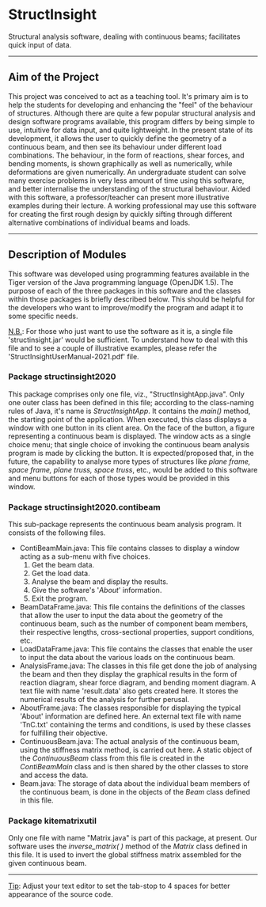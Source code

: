 # StructInsight

Structural analysis software, dealing with continuous beams; facilitates quick input of data.

------



## Aim of the Project

This project was conceived to act as a teaching tool. It's primary aim is to help the students for developing and enhancing  the "feel" of the behaviour of structures. Although there are quite a few popular structural analysis and design software programs available, this program differs by being simple to use, intuitive for data input, and quite lightweight. In the present state of its development, it allows the user to quickly define the geometry of a continuous beam, and then see its behaviour under different load combinations.  The behaviour, in the form of reactions, shear forces, and bending moments, is shown graphically as well as numerically, while deformations are given numerically. An undergraduate student can solve many exercise problems in very less amount of time using this software, and better internalise the understanding of the structural behaviour. Aided with this software, a professor/teacher can present more illustrative examples during their lecture. A working professional may use this software for creating the first rough design by quickly sifting through different alternative combinations of individual beams and loads.

------



## Description of Modules

This software was developed using programming features available in the Tiger version of the Java programming language (OpenJDK 1.5). The purpose of each of the three packages in this software and the classes within those packages is briefly described below. This should be helpful for the developers who want to improve/modify the program and adapt it to some specific needs.  

<u>N.B.</u>: For those who just want to use the software as it is, a single file  'structinsight.jar'  would be sufficient. To understand how to deal with this file and to see a couple of illustrative examples, please refer the 'StructInsightUserManual-2021.pdf' file.

### Package structinsight2020

This package comprises only one file, viz., "StructInsightApp.java". Only one outer class has been defined in this file;  according to the class-naming rules of Java, it's name is *StructInsightApp*. It contains the *main()* method, the starting point of the application. When executed, this class displays a window with one button in its client area. On the face of the button, a figure representing a continuous beam is displayed. The window acts as a single choice menu; that single choice of invoking the continuous beam analysis program is made by clicking the button. It is expected/proposed that, in the future, the capability to analyse more types of structures like *plane frame, space frame, plane truss, space truss*, etc., would be added to this software and menu buttons for each of those types would be provided in this window. 



### Package structinsight2020.contibeam

This sub-package represents the continuous beam analysis program. It consists of the following files.

- ContiBeamMain.java: This file contains classes to display a window acting as a sub-menu with five choices. 
  1. Get the beam data.
  2. Get the load data.
  3. Analyse the beam and display the results.
  4. Give the software's  '*About*' information.
  5. Exit the program.
- BeamDataFrame.java: This file contains the definitions of the classes that allow the user to input the data about the geometry of the continuous beam, such as the number of component beam members, their respective lengths, cross-sectional properties, support conditions, etc.
- LoadDataFrame.java: This file contains the classes that enable the user to input the data about the various loads on the continuous beam.
- AnalysisFrame.java: The classes in this file get done the job of analysing the beam and then they display the graphical results in the form of reaction diagram, shear force diagram, and bending moment diagram. A text file with name 'result.data' also gets created here. It stores the numerical results of the analysis for further perusal.
- AboutFrame.java: The classes responsible for displaying the typical 'About' information are defined here. An external text file with name 'TnC.txt' containing the terms and conditions, is used by these classes for fulfilling their objective.
- ContinuousBeam.java: The actual analysis of the continuous beam, using the stiffness matrix method, is carried out here. A static object of the *ContinuousBeam* class from this file is created in the *ContiBeamMain* class and is then shared by the other classes to store and access the data.
- Beam.java: The storage of data about the individual beam members of the continuous beam, is done in the objects of the *Beam* class defined in this file.



### Package kitematrixutil

Only one file with name "Matrix.java" is part of this package, at present. Our software uses the *inverse_matrix( )* method of the *Matrix* class defined in this file. It is used to invert the global stiffness matrix assembled for the given continuous beam.

------

<u>Tip</u>:  Adjust your text editor to set the tab-stop to 4 spaces for better appearance of the source code.


